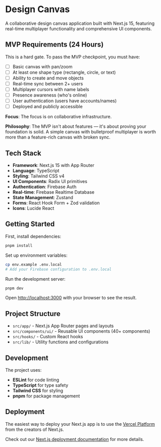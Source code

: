 # Design Canvas

A collaborative design canvas application built with Next.js 15, featuring real-time multiplayer functionality and comprehensive UI components.

## MVP Requirements (24 Hours)

This is a hard gate. To pass the MVP checkpoint, you must have:

- [ ] Basic canvas with pan/zoom
- [ ] At least one shape type (rectangle, circle, or text)
- [ ] Ability to create and move objects
- [ ] Real-time sync between 2+ users
- [ ] Multiplayer cursors with name labels
- [ ] Presence awareness (who's online)
- [ ] User authentication (users have accounts/names)
- [ ] Deployed and publicly accessible

**Focus**: The focus is on collaborative infrastructure.

**Philosophy**: The MVP isn't about features — it's about proving your foundation is solid. A simple canvas with bulletproof multiplayer is worth more than a feature-rich canvas with broken sync.

## Tech Stack

- **Framework**: Next.js 15 with App Router
- **Language**: TypeScript
- **Styling**: Tailwind CSS v4
- **UI Components**: Radix UI primitives
- **Authentication**: Firebase Auth
- **Real-time**: Firebase Realtime Database
- **State Management**: Zustand
- **Forms**: React Hook Form + Zod validation
- **Icons**: Lucide React

## Getting Started

First, install dependencies:

```bash
pnpm install
```

Set up environment variables:

```bash
cp env.example .env.local
# Add your Firebase configuration to .env.local
```

Run the development server:

```bash
pnpm dev
```

Open [http://localhost:3000](http://localhost:3000) with your browser to see the result.

## Project Structure

- `src/app/` - Next.js App Router pages and layouts
- `src/components/ui/` - Reusable UI components (40+ components)
- `src/hooks/` - Custom React hooks
- `src/lib/` - Utility functions and configurations

## Development

The project uses:

- **ESLint** for code linting
- **TypeScript** for type safety
- **Tailwind CSS** for styling
- **pnpm** for package management

## Deployment

The easiest way to deploy your Next.js app is to use the [Vercel Platform](https://vercel.com/new?utm_medium=default-template&filter=next.js&utm_source=create-next-app&utm_campaign=create-next-app-readme) from the creators of Next.js.

Check out our [Next.js deployment documentation](https://nextjs.org/docs/app/building-your-application/deploying) for more details.

